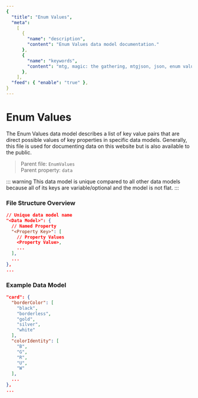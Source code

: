 ```yaml
---
{
  "title": "Enum Values",
  "meta":
    [
      {
        "name": "description",
        "content": "Enum Values data model documentation."
      },
      {
        "name": "keywords",
        "content": "mtg, magic: the gathering, mtgjson, json, enum values, values"
      },
    ],
  "feed": { "enable": "true" },
}
---
```


# Enum Values

The Enum Values data model describes a list of key value pairs that are direct possible values of key properties in specific data models. Generally, this file is used for documenting data on this website but is also available to the public.

> Parent file: `EnumValues`  
> Parent property: `data`

::: warning
This data model is unique compared to all other data models because all of its keys are variable/optional and the model is not flat.
:::

### File Structure Overview

```json
// Unique data model name
"<Data Model>": {
  // Named Property
  "<Property Key>": [
    // Property Values
    <Property Value>,
    ...
  ],
  ...
},
...
```

### Example Data Model

```json
"card": {
  "borderColor": [
    "black",
    "borderless",
    "gold",
    "silver",
    "white"
  ],
  "colorIdentity": [
    "B",
    "G",
    "R",
    "U",
    "W"
  ],
  ...
},
...
```
